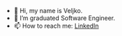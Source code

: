 - 👋 Hi, my name is Veljko.
- 🌱 I’m graduated Software Engineer.
- 📫 How to reach me: [LinkedIn](https://www.linkedin.com/in/nasev/)
